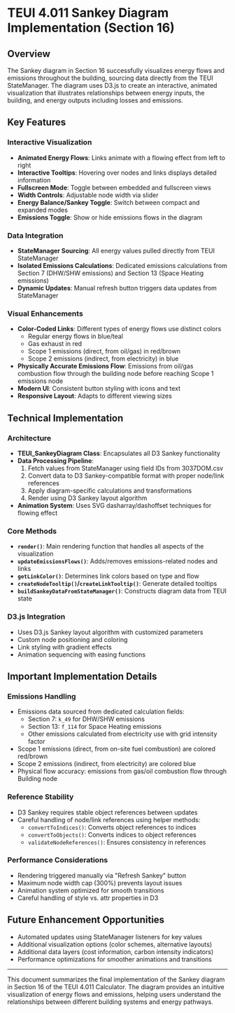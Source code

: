 # TEUI 4.011 Sankey Diagram Implementation (Section 16)

## Overview

The Sankey diagram in Section 16 successfully visualizes energy flows and emissions throughout the building, sourcing data directly from the TEUI StateManager. The diagram uses D3.js to create an interactive, animated visualization that illustrates relationships between energy inputs, the building, and energy outputs including losses and emissions.

## Key Features

### Interactive Visualization
- **Animated Energy Flows**: Links animate with a flowing effect from left to right
- **Interactive Tooltips**: Hovering over nodes and links displays detailed information
- **Fullscreen Mode**: Toggle between embedded and fullscreen views
- **Width Controls**: Adjustable node width via slider
- **Energy Balance/Sankey Toggle**: Switch between compact and expanded modes
- **Emissions Toggle**: Show or hide emissions flows in the diagram

### Data Integration
- **StateManager Sourcing**: All energy values pulled directly from TEUI StateManager
- **Isolated Emissions Calculations**: Dedicated emissions calculations from Section 7 (DHW/SHW emissions) and Section 13 (Space Heating emissions)
- **Dynamic Updates**: Manual refresh button triggers data updates from StateManager

### Visual Enhancements
- **Color-Coded Links**: Different types of energy flows use distinct colors
  - Regular energy flows in blue/teal
  - Gas exhaust in red
  - Scope 1 emissions (direct, from oil/gas) in red/brown
  - Scope 2 emissions (indirect, from electricity) in blue
- **Physically Accurate Emissions Flow**: Emissions from oil/gas combustion flow through the building node before reaching Scope 1 emissions node
- **Modern UI**: Consistent button styling with icons and text
- **Responsive Layout**: Adapts to different viewing sizes

## Technical Implementation

### Architecture
- **TEUI_SankeyDiagram Class**: Encapsulates all D3 Sankey functionality
- **Data Processing Pipeline**:
  1. Fetch values from StateManager using field IDs from 3037DOM.csv
  2. Convert data to D3 Sankey-compatible format with proper node/link references
  3. Apply diagram-specific calculations and transformations
  4. Render using D3 Sankey layout algorithm
- **Animation System**: Uses SVG dasharray/dashoffset techniques for flowing effect

### Core Methods
- **`render()`**: Main rendering function that handles all aspects of the visualization
- **`updateEmissionsFlows()`**: Adds/removes emissions-related nodes and links
- **`getLinkColor()`**: Determines link colors based on type and flow
- **`createNodeTooltip()`/`createLinkTooltip()`**: Generate detailed tooltips
- **`buildSankeyDataFromStateManager()`**: Constructs diagram data from TEUI state

### D3.js Integration
- Uses D3.js Sankey layout algorithm with customized parameters
- Custom node positioning and coloring
- Link styling with gradient effects
- Animation sequencing with easing functions

## Important Implementation Details

### Emissions Handling
- Emissions data sourced from dedicated calculation fields:
  - Section 7: `k_49` for DHW/SHW emissions
  - Section 13: `f_114` for Space Heating emissions
  - Other emissions calculated from electricity use with grid intensity factor
- Scope 1 emissions (direct, from on-site fuel combustion) are colored red/brown
- Scope 2 emissions (indirect, from electricity) are colored blue
- Physical flow accuracy: emissions from gas/oil combustion flow through Building node

### Reference Stability
- D3 Sankey requires stable object references between updates
- Careful handling of node/link references using helper methods:
  - `convertToIndices()`: Converts object references to indices
  - `convertToObjects()`: Converts indices to object references
  - `validateNodeReferences()`: Ensures consistency in references

### Performance Considerations
- Rendering triggered manually via "Refresh Sankey" button
- Maximum node width cap (300%) prevents layout issues
- Animation system optimized for smooth transitions
- Careful handling of style vs. attr properties in D3

## Future Enhancement Opportunities
- Automated updates using StateManager listeners for key values
- Additional visualization options (color schemes, alternative layouts)
- Additional data layers (cost information, carbon intensity indicators)
- Performance optimizations for smoother animations and transitions

---

This document summarizes the final implementation of the Sankey diagram in Section 16 of the TEUI 4.011 Calculator. The diagram provides an intuitive visualization of energy flows and emissions, helping users understand the relationships between different building systems and energy pathways. 